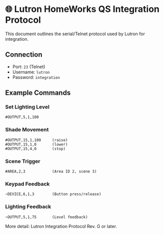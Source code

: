 # 🌐 Lutron HomeWorks QS Integration Protocol

This document outlines the serial/Telnet protocol used by Lutron for integration.

## Connection

- Port: `23` (Telnet)
- Username: `lutron`
- Password: `integration`

## Example Commands

### Set Lighting Level
```
#OUTPUT,5,1,100
```

### Shade Movement
```
#OUTPUT,15,1,100     (raise)
#OUTPUT,15,1,0       (lower)
#OUTPUT,15,4,0       (stop)
```

### Scene Trigger
```
#AREA,2,3            (Area ID 2, scene 3)
```

### Keypad Feedback
```
~DEVICE,6,1,3        (Button press/release)
```

### Lighting Feedback
```
~OUTPUT,5,1,75       (Level feedback)
```

More detail: Lutron Integration Protocol Rev. G or later.
